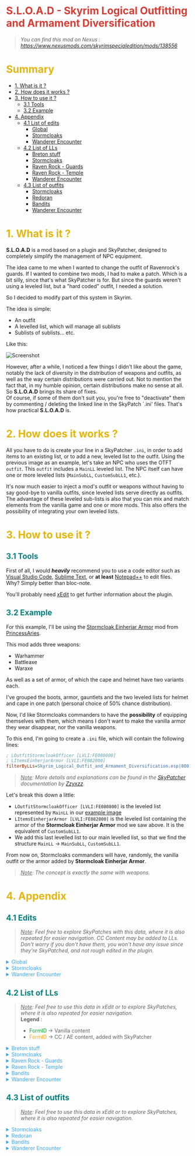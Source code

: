 <span style="color: #d63e36;">S.L.O.A.D - Skyrim Logical Outfitting and Armament Diversification</span>
==================================================================

> *You can find this mod on Nexus : https://www.nexusmods.com/skyrimspecialedition/mods/138556*

# <span style="color: #E4B60A;">Summary</span>
* [1. What is it ?](#intro)
* [2. How does it works ?](#work)
* [3. How to use it ?](#use)
    * [3.1 Tools](#use-tools)
    * [3.2 Example](#use-example)
* [4. Appendix](#appendix)
    * [4.1 List of edits](#edits)
        * [Global](#edits-global)
        * [Stormcloaks](#edits-stormcloak)
        * [Wanderer Encounter](#edits-wanderer-encounter)
    * [4.2 List of LLs](#lls)
        * [Breton stuff](#lls-breton-stuff)
        * [Stormcloaks](#lls-stormcloak)
        * [Raven Rock - Guards](#lls-raven-rock-guards)
        * [Raven Rock - Temple](#lls-raven-rock-temple)
        * [Wanderer Encounter](#lls-wanderer-encounter)
    * [4.3 List of outfits](#outfits)
        * [Stormcloaks](#outfits-stormcloak)
        * [Redoran](#outfits-redoran)
        * [Bandits](#outfits-bandits)
        * [Wanderer Encounter](#outfits-wanderer-encounter)


# <span style="color: #E4B60A;" id="intro">1. What is it ?</span>
**S.L.O.A.D** is a mod based on a plugin and SkyPatcher, designed to completely simplify the management of NPC equipment.

The idea came to me when I wanted to change the outfit of Ravenrock's guards. If I wanted to combine two mods, I had to make a patch. Which is a bit silly, since that's what SkyPatcher is for. But since the guards weren't using a leveled list, but a "hard coded" outfit, I needed a solution.

So I decided to modify part of this system in Skyrim.

The idea is simple:
* An outfit
* A levelled list, which will manage all sublists
* Sublists of sublists... etc.

Like this:

<span id="example">
<img src="https://i.ibb.co/S7chr50/image.png" alt="Screenshot">

However, after a while, I noticed a few things I didn't like about the game, notably the lack of diversity in the distribution of weapons and outfits, as well as the way certain distributions were carried out. Not to mention the fact that, in my humble opinion, certain distributions make no sense at all.
So **S.L.O.A.D** brings its share of fixes.<br>
Of course, if some of them don't suit you, you're free to "deactivate" them by commenting / deleting the linked line in the SkyPatch `.ini' files. That's how practical **S.L.O.A.D** is.


# <span style="color: #E4B60A;" id="work">2. How does it works ?</span>
All you have to do is create your line in a SkyPatcher `.ini`, in order to add items to an existing list, or to add a new, leveled list to the outfit.
Using the previous image as an example, let's take an NPC who uses the OTFT `outfit`.
This `outfit` includes a `MainLL` leveled list.
The NPC itself can have one or more leveled lists (`MainSubLL`, `CustomSubLL1`, etc.).

It's now much easier to inject a mod's outfit or weapons without having to say good-bye to vanilla outfits, since leveled lists serve directly as outfits.
The advantage of these leveled sub-lists is also that you can mix and match elements from the vanilla game and one or more mods.
This also offers the possibility of integrating your own leveled lists.


# <span style="color: #E4B60A;" id="use">3. How to use it ?</span>
## <span style="color:teal;" id="use-tools">3.1 Tools</span>
First of all, I would **_heavily_** recommend you to use a code editor such as [Visual Studio Code](https://code.visualstudio.com/), [Sublime Text](https://www.sublimetext.com/), or **at least** [Notepad++](https://notepad-plus-plus.org/downloads/) to edit files. <br>
Why? Simply better than bloc-note.

You'll probably need [xEdit](#https://www.nexusmods.com/skyrimspecialedition/mods/164) to get further information about the plugin.

## <span style="color:teal;" id="use-example">3.2 Example</span>
For this example, I'll be using the [Stormcloak Einherjar Armor](https://www.nexusmods.com/skyrimspecialedition/mods/100787) mod from [PrincessAries](https://next.nexusmods.com/profile/PrincessAries/about-me?gameId=1704).

This mod adds three weapons:
* Warhammer
* Battleaxe
* Waraxe

As well as a set of armor, of which the cape and helmet have two variants each.

I've grouped the boots, armor, gauntlets and the two leveled lists for helmet and cape in one patch (personal choice of 50% chance distribution).

Now, I'd like Stormcloaks commanders to have the **possibility** of equipping themselves with them, which means I don't want to make the vanilla armor they wear disappear, nor the vanilla weapons.

To this end, I'm going to create a `.ini` file, which will contain the following lines:

```ini
; LOutfitStormcloakOfficer [LVLI:FE080800]
; LItemsEinherjarArmor [LVLI:FE082800]
filterByLLs=Skyrim_Logical_Outfit_and_Armament_Diversification.esp|800:addToLLs=EinherjarArmors - Distribution.esp|800~18~1
```

> *<u>Note</u>: More details and explanations can be found in the [SkyPatcher](https://www.nexusmods.com/skyrimspecialedition/mods/106659?tab=articles) documentation by [Zzyxzz](https://next.nexusmods.com/profile/Zzyxzz/about-me?gameId=1704)*.

Let's break this down a little:
* `LOutfitStormcloakOfficer [LVLI:FE080800]` is the leveled list represented by `MainLL` in our [example image](#example)
* `LItemsEinherjarArmor [LVLI:FE082800]` is the leveled list containing the armor of the **Stormcloak Einherjar Armor** mod we saw above. It is the equivalent of `CustomSubLL1`.
* We add this last levelled list to our main levelled list, so that we find the structure `MainLL` → `MainSubLL`, `CustomSubLL1`.

From now on, Stormcloaks commanders will have, randomly, the vanilla outfit or the armor added by **Stormcloak Einherjar Armor**.

> *<u>Note</u>: The concept is exactly the same with weapons.*


# <span style="color: #E4B60A;" id="appendix">4. Appendix</span>
## <span style="color: teal;" id="edits">4.1 Edits</span>
> *<u>Note</u>: Feel free to explore SkyPatches with this data, where it is also repeated for easier navigation. CC Content may be added to LLs. Don't worry if you don't have them, you won't have any issue since they're SkyPatched, and not rough edited in the plugin.*

<details>
<summary id="edits-global" style="color: #3BA5EA;">Global</summary>

*   <details>
    <summary>Thomas now know the spell "Fireball" as stated in his note :</summary>

    ```ini
    ; dunBleakFallsCorpseBretonThomas "Thomas" [NPC_:000C3B25]
    ; ADD SPELL ↓
    ; Fireball "Fireball" [SPEL:0001C789]
    ```
    </details>
*   <details>
    <summary>Pelagius the Suspicious now wear plated steel armor, instead of a dwemer one</summary>

    ```ini
    ; dunBluePalacePelagiusSuspicious "Pélagius le Méfiant" [NPC_:0009B287]
    ; REPLACE OUTFIT BY ↓
    ; ArmorSteelPlateNoHelmetOutfit [OTFT:000579A3]
    ```
    </details>
*   <details>
    <summary>Lisette now use Breton equipment</summary>

    ```ini
    ; Lisette "Lisette" [NPC_:00013297]
    ; LItemsBretonDagger [LVLI:FE04384E]
    ; OutfitWESpellswordBretonNoHelmet [OTFT:FE04384D]
    ```
    </details>
*   <details>
    <summary>Eola now use Breton equipment</summary>

    ```ini
    ; Eola "Eola" [NPC_:0001990F]
    ; SublistBretonWeapons1HSword [LVLI:FE04383E]
    ; LItemsBretonMarksmann [LVLI:FE043875]
    ; OutfitWESpellswordBretonNoHelmet [OTFT:FE04384D]
    ```
    </details>
*   <details>
    <summary>Erwan now use Breton bandit equipment</summary>

    ```ini
    ; ccBGSSSE051_Erwan "Erwan" [NPC_:FE03281C] (ccbgssse051-ba_daedricmail.esl)
    ; REPLACE OUTFIT BY ↓
    ; OutfitBanditBreton [OTFT:FE043850]
    ```
    </details>
*   <details>
    <summary>Aranea Ienith will now wear Raven Rock temple robes</summary>

    ```ini
    ; DA01Aranea "Aranéa Iénith" [NPC_:00028AD0]
    ; REPLACE OUTFIT BY ↓
    ; DLC2DarkElfTempleOutfit [OTFT:0403CEED]
    filterByNpcs=Skyrim.esm|00028AD0:outfitDefault=Dragonborn.esm|0403CEED
    ```
    </details>
</details>

<details>
    <summary id="edits-stormcloak" style="color: #3BA5EA;">Stormcloaks</summary>

*   <details>
    <summary>Stormcloaks now use :</summary>

    *   <details>
        <summary>Long bow, Hunting bow, and Iron and Steel arrows :</summary>

        * `LItemsStormcloakBow [LVLI:FE080813]`
        </details>
    *   <details>
        <summary>Iron and steel shields (+ Stormcloak shield for guards) and weapons (1H and 2H) :</summary>

        * `SubListStormcloak2H [LVLI:FE00080B]`
        * `SubListStormcloak1H [LVLI:FE00080A]`
        * `SubListStormcloakShield [LVLI:FE080809]`
        * `SubListStormcloakGuardShield [LVLI:FE000825]` *(a special one for guards)*
        </details>
    *   <details>
        <summary>See :</summary>

        * `CWSoldierSonsGearNoTorch [LVLI:0010AA4E]`
        * `CWSoldierSonsGear [LVLI:000A6E7A]`
        </details>
    </details>
*   <details>
    <summary>Stormcloak guards now use their own outfit and own items :</summary>

    * `OutfitStormcloakGuard [OTFT:FE080826]`
    * `LItemsStormcloakGuardGear [LVLI:FE080827]`
    </details>
*   <details>
    <summary>Stormcloak soldiers and guards now use iron, steel, leather, hide, fur (stormcloak version) and scaled boots / gauntlets</summary>

    * `LItemsStormcloakSoldier [LVLI:FE080818]`
    </details>
*   <details>
    <summary>Stormcloak soldiers now use iron, steel, leather, hide and scaled helmet</summary>

    * `LItemsStormcloakGuard [LVLI:FE08081E]`
    </details>
</details>

<details>
    <summary id="edits-wanderer-encounter" style="color: #3BA5EA;">Wanderer Encounter</summary>

*   <details>
    <summary>Breton spellsword and Breton aggressive Adventurer now use :</summary>

    *   <details>
        <summary>A custom outfit :</summary>

        * `OutfitWESpellswordBreton [OTFT:FE043828]`
        * With it, Breton spellsword / aggressive Adventurer use circlet **or** hood, with heavy boots and gauntlets, and mage robe **or** heavy armor.
        * CC content is integrated in a lore-friendly way.
        </details>
    * Only iron, steel, steel plate and ebony stuff, including weapons (no Marksmann stuff)
    * Enchanted rings and neckless (25% chance, vanilla LLs)
    </details>
*   <details>
    <summary>Taron Breton mercenary now use :</summary>

    *   <details>
        <summary>A custom outfit :</summary>

        * `OutfitWESpellswordBreton [OTFT:FE043828]`
        * With it, Breton Taron Breton mercenary use circlet **or** hood, with heavy boots and gauntlets, and mage robe **or** heavy armor.
        * CC content is integrated in a lore-friendly way.
        </details>
    * Only iron, steel, steel plate and ebony stuff
    * Iron, steel, and ebony Marksmann stuff, two handed weapon and dagger
    * Enchanted rings and neckless (25% chance, vanilla LLs)
    </details>
</details>


## <span style="color: teal;" id="lls">4.2 List of LLs</span>
> *<u>Note</u>: Feel free to use this data in xEdit or to explore SkyPatches, where it is also repeated for easier navigation.*<br>
>**Legend** :<br>
>* <span style="color: #00a822;">FormID</span> → Vanilla content<br>
>* <span style="color: orange;">FormID</span> → CC / AE content, added with SkyPatcher<br>

<details>
<summary id="lls-breton-stuff" style="color: #3BA5EA;">Breton stuff</summary>

*   <details>
    <summary>SublistBretonMageRobes [LVLI:FE043832]</summary>

    * <span style="color: #00a822;">LItemRobesCollegeMagickaRegen [LVLI:00016E22]</span>
    * <span style="color: #00a822;">LItemRobesConjuration [LVLI:0010F9B0]</span>
    * <span style="color: #00a822;">LItemRobesDestruction [LVLI:0010F9B1]</span>
    </details>
*   <details>
    <summary>SublistBretonCuirassHeavy [LVLI:FE04382D]</summary>

    *   <details>
        <summary>SublistEnchBretonCuirassHeavy [LVLI:FE042841] <b>*3</b></summary>

        * <span style="color: #00a822;">SublistEnchArmorIronCuirass01 [LVLI:0007A82F]</span>
        * <span style="color: #00a822;">SublistEnchArmorIronCuirass02 [LVLI:000B5088]</span>
        * <span style="color: #00a822;">SublistEnchArmorIronCuirass03 [LVLI:000B5089]</span>
        * <span style="color: #00a822;">SublistEnchArmorBandedIronCuirass01 [LVLI:000B5094]</span>
        * <span style="color: #00a822;">SublistEnchArmorBandedIronCuirass02 [LVLI:000B5095]</span>
        * <span style="color: #00a822;">SublistEnchArmorBandedIronCuirass03 [LVLI:000B5096]</span>
        * <span style="color: #00a822;">SublistEnchArmorSteelCuirass01 [LVLI:000B50FB]</span>
        * <span style="color: #00a822;">SublistEnchArmorSteelCuirass02 [LVLI:000B50FC]</span>
        * <span style="color: #00a822;">SublistEnchArmorSteelCuirass03 [LVLI:000B50FD]</span>
        * <span style="color: #00a822;">SublistEnchArmorSteelPlateCuirass02 [LVLI:00092A0C]</span>
        * <span style="color: #00a822;">SublistEnchArmorSteelPlateCuirass03 [LVLI:00092A0D]</span>
        * <span style="color: #00a822;">SublistEnchArmorSteelPlateCuirass04 [LVLI:00092A0E]</span>
        * <span style="color: #00a822;">SublistEnchArmorEbonyCuirass03 [LVLI:000FD99F]</span>
        * <span style="color: #00a822;">SublistEnchArmorEbonyCuirass04 [LVLI:000FD9A0]</span>
        * <span style="color: #00a822;">SublistEnchArmorEbonyCuirass05 [LVLI:000FD9A1]</span>
        </details>
    * <span style="color: #00a822;">ArmorIronCuirass "Armure de fer" [ARMO:00012E49]</span> \*4
    * <span style="color: #00a822;">ArmorIronBandedCuirass "Armure de fer renforcée" [ARMO:00013948]</span> \*2
    * <span style="color: #00a822;">ArmorSteelCuirassA "Armure d'acier" [ARMO:00013952]</span> \*4
    * <span style="color: #00a822;">ArmorSteelPlateCuirass "Armure de plates" [ARMO:0001395C]</span> \*3
    * <span style="color: #00a822;">ArmorEbonyCuirass "Armure d'ébonite" [ARMO:00013961]</span> \*2
    * <span style="color: orange;">ccBGSSSE052_ArmorBladesCuirass "Armure de plates de fer" [ARMO:FE023801]</span>
    * <span style="color: orange;">ccBGSSSE058_ArmorBladesCuirass "Armure d'acier de soldat" [ARMO:FE025801]</span>
    * <span style="color: orange;">ccBGSSSE063_ArmorBladesCuirass "Armure de plates d'ébonite" [ARMO:FE02C801]</span>
    * <span style="color: orange;">ccEDHSSE002_ArmorSplKntIronCuirass "Armure de fer de chevalier-sorcier" [ARMO:FE02AD78]</span>
    * <span style="color: orange;">ccEDHSSE002_ArmorSplKntSteelCuirass "Armure d'acier de chevalier-sorcier" [ARMO:FE02AD74]</span>
    * <span style="color: orange;">ccEDHSSE002_ArmorSplKntEliteCuirass "Armure d'ébonite de chevalier-sorcier" [ARMO:FE02AD7C]</span>
    * <span style="color: orange;">ccBGSSSE056_ArmorBladesCuirass "Armure d'argent" [ARMO:FE02F801]</span>
    </details>
*   <details>
    <summary>SublistBretonGauntletsHeavy [LVLI:FE04382E]</summary>

    *   <details>
        <summary>SublistEnchBretonGauntletsHeavy [LVLI:FE042842] <b>*3</b></summary>

        * <span style="color: #00a822;">SublistEnchArmorIronGauntlets01 [LVLI:0007A82D]</span>
        * <span style="color: #00a822;">SublistEnchArmorIronGauntlets02 [LVLI:000B508A]</span>
        * <span style="color: #00a822;">SublistEnchArmorIronGauntlets03 [LVLI:000B508B]</span>
        * <span style="color: #00a822;">SublistEnchArmorSteelPlateGauntlets02 [LVLI:00092A0F]</span>
        * <span style="color: #00a822;">SublistEnchArmorSteelPlateGauntlets03 [LVLI:00092A10]</span>
        * <span style="color: #00a822;">SublistEnchArmorSteelPlateGauntlets04 [LVLI:00092A11]</span>
        * <span style="color: #00a822;">SublistEnchArmorEbonyGauntlets03 [LVLI:000FD9A8]</span>
        * <span style="color: #00a822;">SublistEnchArmorEbonyGauntlets04 [LVLI:000FD9A9]</span>
        * <span style="color: #00a822;">SublistEnchArmorEbonyGauntlets05 [LVLI:000FD9AA]</span>
        </details>
    * <span style="color: #00a822;">ArmorIronGauntlets "Gantelets de fer" [ARMO:00012E46]</span> \*4
    * <span style="color: #00a822;">ArmorSteelGauntletsB "Brassards d'acier impériaux" [ARMO:000F6F23]</span> \*4
    * <span style="color: #00a822;">ArmorSteelPlateGauntlets "Gantelets de plates" [ARMO:0001395D]</span> \*3
    * <span style="color: #00a822;">ArmorEbonyGauntlets "Gantelets d'ébonite" [ARMO:00013962]</span> \*2
    * <span style="color: orange;">ccBGSSSE052_ArmorBladesGauntlets "Gantelets de plates de fer" [ARMO:FE023802]</span>
    * <span style="color: orange;">ccBGSSSE058_ArmorBladesGauntlets "Gantelets d'acier de soldat" [ARMO:FE025802]</span>
    * <span style="color: orange;">ccBGSSSE063_ArmorBladesGauntlets "Gantelets de plates d'ébonite" [ARMO:FE02C802]</span>
    * <span style="color: orange;">ccEDHSSE002_ArmorSplKntIronGauntlets "Gantelets de fer de chevalier-sorcier" [ARMO:FE02AD79]</span>
    * <span style="color: orange;">ccEDHSSE002_ArmorSplKntSteelGauntlets "Gantelets d'acier de chevalier-sorcier" [ARMO:FE02AD75]</span>
    * <span style="color: orange;">ccEDHSSE002_ArmorSplKntEliteGauntlets "Gantelets d'ébonite de chevalier-sorcier" [ARMO:FE02AD7D]</span>
    * <span style="color: orange;">ccBGSSSE056_ArmorBladesGauntlets "Gantelets d'argent" [ARMO:FE02F802]</span>
    </details>
*   <details>
    <summary>SublistBretonBootsHeavy [LVLI:FE04382F]</summary>

    *   <details>
        <summary>SublistEnchBretonBootsHeavy [LVLI:FE042843] <b>*3</b></summary>

        * <span style="color: #00a822;">SublistEnchArmorIronBoots01 [LVLI:0007A82C]</span>
        * <span style="color: #00a822;">SublistEnchArmorIronBoots02 [LVLI:000B5086]</span>
        * <span style="color: #00a822;">SublistEnchArmorIronBoots03 [LVLI:000B5087]</span>
        * <span style="color: #00a822;">SublistEnchArmorSteelPlateBoots02 [LVLI:00092A09]</span>
        * <span style="color: #00a822;">SublistEnchArmorSteelPlateBoots03 [LVLI:00092A0A]</span>
        * <span style="color: #00a822;">SublistEnchArmorSteelPlateBoots04 [LVLI:00092A0B]</span>
        * <span style="color: #00a822;">SublistEnchArmorEbonyBoots03 [LVLI:000FD9A5]</span>
        * <span style="color: #00a822;">SublistEnchArmorEbonyBoots04 [LVLI:000FD9A6]</span>
        * <span style="color: #00a822;">SublistEnchArmorEbonyBoots05 [LVLI:000FD9A7]</span>
        </details>
    * <span style="color: #00a822;">ArmorIronBoots "Bottes de fer" [ARMO:00012E4B]</span> \*4
    * <span style="color: #00a822;">ArmorSteelBootsB "Jambières d'acier" [ARMO:000F6F21]</span> \*4
    * <span style="color: #00a822;">ArmorSteelPlateBoots "Bottes de plates" [ARMO:0001395B]</span> \*3
    * <span style="color: #00a822;">ArmorEbonyBoots "Bottes d'ébonite" [ARMO:00013960]</span> \*2
    * <span style="color: orange;">ccBGSSSE052_ArmorBladesBoots "Bottes de plates de fer" [ARMO:FE023800]</span>
    * <span style="color: orange;">ccBGSSSE058_ArmorBladesBoots "Bottes d'acier de soldat" [ARMO:FE025800]</span>
    * <span style="color: orange;">ccBGSSSE063_ArmorBladesBoots "Bottes de plates d'ébonite" [ARMO:FE02C800]</span>
    * <span style="color: orange;">ccEDHSSE002_ArmorSplKntIronBoots "Bottes de fer de chevalier-sorcier" [ARMO:FE02AD77]</span>
    * <span style="color: orange;">ccEDHSSE002_ArmorSplKntSteelBoots "Bottes d'acier de chevalier-sorcier" [ARMO:FE02AD73]</span>
    * <span style="color: orange;">ccEDHSSE002_ArmorSplKntEliteBoots "Bottes d'ébonite de chevalier-sorcier" [ARMO:FE02AD7B]</span>
    * <span style="color: orange;">ccBGSSSE056_ArmorBladesBoots "Bottes d'argent" [ARMO:FE02F800]</span>
    </details>
*   <details>
    <summary>LItemsBretonWeapons1H [LVLI:FE042838]</summary>

    *   <details>
        <summary>SublistBretonWeapons1HSword [LVLI:FE04283E]</summary>

        *   <details>
            <summary>SublistEnchBretonWeapons1HSword [LVLI:FE042847] <b>*3</b></summary>

            * <span style="color: #00a822;">LItemEnchIronSword [LVLI:0004B580]</span>
            * <span style="color: #00a822;">LItemEnchSteelSword [LVLI:0004B583]</span>
            * <span style="color: #00a822;">LItemEnchEbonySword [LVLI:000CB3CB]</span>
            </details>
        * <span style="color: #00a822;">IronSword "Épée de fer" [WEAP:00012EB7]</span> \*4
        * <span style="color: #00a822;">SteelSword "Épée d'acier" [WEAP:00013989]</span> \*3
        * <span style="color: #00a822;">EbonySword "Épée d'ébonite" [WEAP:000139B1]</span> \*2
        * <span style="color: orange;">ccASVSSE001_EbonyScimitar "Cimeterre d'ébonite" [WEAP:05000E38]</span>
        </details>
    *   <details>
        <summary>SublistBretonWeapons1HMace [LVLI:FE042840]</summary>

        *   <details>
            <summary>SublistEnchBretonWeapons1HMace [LVLI:FE042849] <b>*3</b></summary>

            * <span style="color: #00a822;">LItemEnchIronMace [LVLI:0004B57F]</span>
            * <span style="color: #00a822;">LItemEnchSteelMace [LVLI:0004B582]</span>
            * <span style="color: #00a822;">LItemEnchEbonyMace [LVLI:000CB3CA]</span>
            * <span style="color: orange;">ccASVSSE001_EbonyMace "Masse d'ébonite" [WEAP:05000E37]</span>
            </details>
        * <span style="color: #00a822;">IronMace "Masse de fer" [WEAP:00013982]</span> \*4
        * <span style="color: #00a822;">SteelMace "Masse d'acier" [WEAP:00013988]</span> \*3
        * <span style="color: #00a822;">EbonyMace "Masse d'ébonite" [WEAP:000139B0]</span> \*2
        * <span style="color: orange;">ccASVSSE001_EbonyMace "Masse d'ébonite" [WEAP:05000E37]</span>
        </details>
*   <details>
    <summary>LItemsBretonWeapons2H [LVLI:FE042830]</summary>

    *   <details>
        <summary>SublistBretonWeapons2HGreatsword [LVLI:FE04283B]</summary>

        *   <details>
            <summary>SublistEnchBretonWeapons2HGreatsword [LVLI:FE042844] <b>*3</b></summary>

            * <span style="color: #00a822;">LItemEnchIronGreatsword [LVLI:0008992D]</span>
            * <span style="color: #00a822;">LItemEnchSteelGreatsword [LVLI:000A6A21]</span>
            * <span style="color: #00a822;">LItemEnchEbonyGreatsword [LVLI:000CB3C9]</span>
            </details>
        * <span style="color: #00a822;">IronGreatsword "Espadon de fer" [WEAP:0001359D]</span> \*4
        * <span style="color: #00a822;">SteelGreatsword "Espadon d'acier" [WEAP:00013987]</span> \*3
        * <span style="color: #00a822;">EbonyGreatsword "Espadon d'ébonite" [WEAP:000139AF]</span> \*2
        </details>
    *   <details>
        <summary>SublistBretonWeapons2HWarhammer [LVLI:FE04283D]</summary>

        *   <details>
            <summary>SublistEnchBretonWeapons2HWarhammer [LVLI:FE042846] <b>*3</b></summary>

            * <span style="color: #00a822;">LItemEnchIronWarhammer [LVLI:0008992A]</span>
            * <span style="color: #00a822;">LItemEnchSteelWarhammer [LVLI:000A6A28]</span>
            * <span style="color: #00a822;">LItemEnchEbonyWarhammer [LVLI:000CB3CD]</span>
            </details>
        * <span style="color: #00a822;">IronWarhammer "Marteau de fer" [WEAP:00013981]</span> \*4
        * <span style="color: #00a822;">SteelWarhammer "Marteau d'acier" [WEAP:0001398A]</span> \*3
        * <span style="color: #00a822;">EbonyWarhammer "Marteau d'ébonite" [WEAP:000139B2]</span> \*2
        </details>
    </details>
*   <details>
    <summary>LItemsBretonRanged [LVLI:FE0008A1]</summary>

    *   <details>
        <summary>LItemsBretonMarksmann [LVLI:FE000875]</summary>

        *   <details>
            <summary>SublistBretonBow [LVLI:FE000876]</summary>

            * <span style="color: #00a822;">LongBow "Arc long" [WEAP:0003B562]</span> x3
            * <span style="color: #00a822;">HuntingBow "Arc de chasse" [WEAP:00013985]</span> x2
            * <span style="color: #00a822;">ImperialBow "Arc impérial" [WEAP:00013841]</span> x3
            * <span style="color: #00a822;">EbonyBow "Arc d'ébonite" [WEAP:000139AD]</span> x2
            * SublistEnchBretonBow [LVLI:FE000877] x3
                * <span style="color: #00a822;">LItemEnchHuntingBow [LVLI:000AE745]</span>
                * <span style="color: #00a822;">LItemEnchImperialBow [LVLI:000AE746]</span>
                * <span style="color: #00a822;">LItemEnchEbonyBow [LVLI:000CB3C7]</span>
            </details>
        *   <details>
            <summary>SublistBretonArrow [LVLI:FE000878]</summary>

            * <span style="color: #00a822;">IronArrow "Flèche de fer" [AMMO:0001397D]</span>
            * <span style="color: #00a822;">SteelArrow "Flèche d'acier" [AMMO:0001397F]</span>
            * <span style="color: #00a822;">EbonyArrow "Flèche d'ébonite" [AMMO:000139BF]</span>
            </details>
        </details>
    *   <details>
        <summary>LItemsBretonCrossbowman [LVLI:FE00089D]</summary>

        *   <details>
            <summary>SublistBretonCrossbow [LVLI:FE00089E]</summary>

            * <span style="color: #00a822;">DLC1CrossBow "Arbalète" [WEAP:02000801]</span> x2
            * <span style="color: orange;">ccFFBSSE002_ImperialCrossbow "Arbalète impériale" [WEAP:FE00280B]</span>
            * <span style="color: orange;">ccFFBSSE002_SilverCrossbow "Arbalète d'argent" [WEAP:FE00280E]</span>
            * <span style="color: orange;">ccBGSSSE043_EbonyCrossbow "Arbalète d'ébonite" [WEAP:FE0018A6]</span>
            </details>
        *   <details>
            <summary>SublistBretonBolt [LVLI:FE0008A0]</summary>

            * <span style="color: #00a822;">DLC1BoltSteel "Carreau d'acier" [AMMO:02000BB3]</span> x3
            * <span style="color: #00a822;">DLC1LItemAmmoSteelBoltEnhancedGated [LVLI:0200F1AE]</span>
            * <span style="color: orange;">ccBGSSSE037_IronBolt "Carreau de fer" [AMMO:FE00083A]</span>
            * <span style="color: orange;">ccBGSSSE037_SilverBolt "Carreau d'argent" [AMMO:FE00083F]</span>
            </details>
        </details>
    </details>
</details>

<details>
    <summary id="lls-stormcloak" style="color: #3BA5EA;">Stormcloaks</summary>

*   <details>
    <summary>LOutfitStormcloakOfficer [LVLI:FE080800]</summary>

    *   <details>
        <summary>LItemsStormcloakOfficer [LVLI:FE080801]</summary>

        * SubListStormcloakOfficerCuirass [LVLI:FE080802]
        * SubListStormcloakOfficerGauntlets [LVLI:FE080803]
        * SubListStormcloakOfficerBoots [LVLI:FE080804]
        * SubListStormcloakOfficerHelmet [LVLI:FE080805]
        </details>
    </details>
*   <details>
    <summary>LOutfitStormcloakOfficerNoHelmet [LVLI:FE080806]</summary>

    *   <details>
        <summary>LItemsStormcloakOfficerNoHelmet [LVLI:FE080807]</summary>

        * ***Same w/o helmet***
        </details>
    </details>
*   <details>
    <summary>LItemsStormcloakWeapons [LVLI:FE080808]</summary>

    *   <details>
        <summary>SubListStormcloak2H [LVLI:FE08080B]</summary>

        * SubListStormcloak2HGreatsword [LVLI:FE080810]
        * SubListStormcloak2HBattleaxe [LVLI:FE080811]
        * SubListStormcloak2HWarhammer [LVLI:FE080812]
        </details>
    *   <details>
        <summary>SubListStormcloakShield1H [LVLI:FE08080C]</summary>

        * SubListStormcloakShield [LVLI:FE080809]
        *   <details>
            <summary>SubListStormcloak1H [LVLI:FE08080A]</summary>

            * SubListStormcloak1HSword [LVLI:FE08080D]
            * SubListStormcloak1HWaraxe [LVLI:FE08080E]
            * SubListStormcloak1HMace [LVLI:FE08080F]
            </details>
        </details>
    </details>
*   <details>
    <summary>LItemsStormcloakMarksmann [LVLI:FE080815]</summary>

    * LItemsStormcloakBow [LVLI:FE080813]
    * LItemsStormcloakArrow [LVLI:FE080814]
    </details>
* SubListStormcloakDagger [LVLI:FE080816]
*   <details>
    <summary>LOutfitStormcloakSoldier [LVLI:FE000817]</summary>

    *   <details>
        <summary>LItemsStormcloakSoldier [LVLI:FE000818]</summary>

        * SubListStormcloakSoldierCuirass [LVLI:FE000819]
        * SubListStormcloakSoldierGauntlets [LVLI:FE00081A]
        * SubListStormcloakSoldierBoots [LVLI:FE00081B]
        * SubListStormcloakSoldierHelmet [LVLI:FE00081C]
        </details>
    </details>
*   <details>
    <summary>LOutfitStormcloakGuard [LVLI:FE00081D]</summary>

    *   <details>
        <summary>LItemsStormcloakGuard [LVLI:FE00081E]</summary>

        * SubListStormcloakGuardCuirass [LVLI:FE00081F]
        * SubListStormcloakGuardGauntlets [LVLI:FE000820]
        * SubListStormcloakGuardBoots [LVLI:FE000821]
        * SubListStormcloakGuardHelmet [LVLI:FE000822]
        </details>
    </details>
*   <details>
    <summary>LItemsStormcloakGuardWeapons [LVLI:FE000823]</summary>

    * SubListStormcloak2H [LVLI:FE00080B]
    *   <details>
        <summary>SubListStormcloakGuardShield1H [LVLI:FE000824]</summary>

        * SubListStormcloak1H [LVLI:FE00080A]
        * SubListStormcloakGuardShield [LVLI:FE000825]
        </details>
    </details>
*   <details>
    <summary>LItemsStormcloakGuardGear [LVLI:FE000827]</summary>

    * ***Same as original but with S.E.X.E LLs***
    </details>
</details>

<details>
<summary style="color: #3BA5EA;" id="lls-raven-rock-guards">Raven Rock - Guards</summary>

*   <details>
    <summary>LOutfitRedoranGuardExterior [LVLI:FE000835]</summary>

    *   <details>
        <summary>LItemsRedoranGuard [LVLI:FE000880]</summary>

        *   <details>
            <summary>SublistRedoranGuardCuirass [LVLI:FE000881]</summary>

            * <span style="color: #00a822;">DLC2ArmorBonemoldCuirassVariant02 "Armure d'ostalium" [ARMO:0401CD93]</span> x2
            * <span style="color: #00a822;">DLC2ArmorBonemoldCuirassVariant01 "Spalière d'ostalium" [ARMO:04037563]</span> x2
            * <span style="color: #00a822;">DLC2ArmorBonemoldCuirassGuard "Armure de garde d'ostalium" [ARMO:04037564]</span> x2
            *  SublistEnchRedoranGuardCuirass [LVLI:FE000885] x2
                * <span style="color: #00a822;">DLC2SublistEnchArmorBonemoldCuirass01 [LVLI:0402BA49]</span>
                * <span style="color: #00a822;">DLC2SublistEnchArmorBonemoldCuirass02 [LVLI:0402BA4B]</span>
                * <span style="color: #00a822;">DLC2SublistEnchArmorBonemoldCuirass03 [LVLI:0402BA4D]</span>
            </details>
        *   <details>
            <summary>SublistRedoranGuardBoots [LVLI:FE000882]</summary>

            * <span style="color: #00a822;">DLC2ArmorBonemoldBoots "Bottes d'ostalium" [ARMO:0401CD92]</span> x2
            * SublistEnchRedoranGuardBoots [LVLI:FE000886]
                * <span style="color: #00a822;">DLC2SublistEnchArmorBonemoldBoots01 [LVLI:0402BA43]</span>
                * <span style="color: #00a822;">DLC2SublistEnchArmorBonemoldBoots02 [LVLI:0402BA45]</span>
                * <span style="color: #00a822;">DLC2SublistEnchArmorBonemoldBoots03 [LVLI:0402BA47]</span>
            </details>
        *   <details>
            <summary>SublistRedoranGuardHelmet [LVLI:FE000883]</summary>

            * <span style="color: #00a822;">DLC2ArmorBonemoldHelmet "Casque d'ostalium" [ARMO:0401CD95]</span> x2
            * SublistEnchRedoranGuardHelmet [LVLI:FE000887]
                * <span style="color: #00a822;">DLC2SublistEnchArmorBonemoldHelmet01 [LVLI:0402BA55]</span>
                * <span style="color: #00a822;">DLC2SublistEnchArmorBonemoldHelmet02 [LVLI:0402BA57]</span>
                * <span style="color: #00a822;">DLC2SublistEnchArmorBonemoldHelmet03 [LVLI:0402BA59]</span>
            </details>
        *   <details>
            <summary>SublistRedoranGuardGauntlets [LVLI:FE000884]</summary>

            * <span style="color: #00a822;">DLC2ArmorBonemoldGauntlets "Gantelets d'ostalium" [ARMO:0401CD94]</span> x2
            * SublistEnchRedoranGuardGauntlets [LVLI:FE000888]
                * <span style="color: #00a822;">DLC2SublistEnchArmorBonemoldGauntlets01 [LVLI:0402BA4F]</span>
                * <span style="color: #00a822;">DLC2SublistEnchArmorBonemoldGauntlets02 [LVLI:0402BA51]</span>
                * <span style="color: #00a822;">DLC2SublistEnchArmorBonemoldGauntlets03 [LVLI:0402BA53]</span>
            </details>
        </details>
    </details>
*   <details>
    <summary>LOutfitRedoranGuardBulwark [LVLI:FE00088A]</summary>

    *   <details>
        <summary>LItemsRedoranGuard [LVLI:FE000880]</summary>

        *   <details>
            <summary>SublistRedoranGuardCuirass [LVLI:FE000881]</summary>

            * <span style="color: #00a822;">DLC2ArmorBonemoldCuirassVariant02 "Armure d'ostalium" [ARMO:0401CD93]</span> x2
            * <span style="color: #00a822;">DLC2ArmorBonemoldCuirassVariant01 "Spalière d'ostalium" [ARMO:04037563]</span> x2
            * <span style="color: #00a822;">DLC2ArmorBonemoldCuirassGuard "Armure de garde d'ostalium" [ARMO:04037564]</span> x2
            *  SublistEnchRedoranGuardCuirass [LVLI:FE000885] x2
                * <span style="color: #00a822;">DLC2SublistEnchArmorBonemoldCuirass01 [LVLI:0402BA49]</span>
                * <span style="color: #00a822;">DLC2SublistEnchArmorBonemoldCuirass02 [LVLI:0402BA4B]</span>
                * <span style="color: #00a822;">DLC2SublistEnchArmorBonemoldCuirass03 [LVLI:0402BA4D]</span>
            </details>
        *   <details>
            <summary>SublistRedoranGuardBoots [LVLI:FE000882]</summary>

            * <span style="color: #00a822;">DLC2ArmorBonemoldBoots "Bottes d'ostalium" [ARMO:0401CD92]</span> x2
            * SublistEnchRedoranGuardBoots [LVLI:FE000886]
                * <span style="color: #00a822;">DLC2SublistEnchArmorBonemoldBoots01 [LVLI:0402BA43]</span>
                * <span style="color: #00a822;">DLC2SublistEnchArmorBonemoldBoots02 [LVLI:0402BA45]</span>
                * <span style="color: #00a822;">DLC2SublistEnchArmorBonemoldBoots03 [LVLI:0402BA47]</span>
            </details>
        *   <details>
            <summary>SublistRedoranGuardHelmet [LVLI:FE000883]</summary>

            * <span style="color: #00a822;">DLC2ArmorBonemoldHelmet "Casque d'ostalium" [ARMO:0401CD95]</span> x2
            * SublistEnchRedoranGuardHelmet [LVLI:FE000887]
                * <span style="color: #00a822;">DLC2SublistEnchArmorBonemoldHelmet01 [LVLI:0402BA55]</span>
                * <span style="color: #00a822;">DLC2SublistEnchArmorBonemoldHelmet02 [LVLI:0402BA57]</span>
                * <span style="color: #00a822;">DLC2SublistEnchArmorBonemoldHelmet03 [LVLI:0402BA59]</span>
            </details>
        *   <details>
            <summary>SublistRedoranGuardGauntlets [LVLI:FE000884]</summary>

            * <span style="color: #00a822;">DLC2ArmorBonemoldGauntlets "Gantelets d'ostalium" [ARMO:0401CD94]</span> x2
            * SublistEnchRedoranGuardGauntlets [LVLI:FE000888]
                * <span style="color: #00a822;">DLC2SublistEnchArmorBonemoldGauntlets01 [LVLI:0402BA4F]</span>
                * <span style="color: #00a822;">DLC2SublistEnchArmorBonemoldGauntlets02 [LVLI:0402BA51]</span>
                * <span style="color: #00a822;">DLC2SublistEnchArmorBonemoldGauntlets03 [LVLI:0402BA53]</span>
            </details>
        </details>
    </details>
*   <details>
    <summary>LItemsRedoranGuardWeapons [LVLI:FE00088B]</summary>

    *   <details>
        <summary>LItemsRedoranGuardWeapons2H [LVLI:FE00088C]</summary>

        *   <details>
            <summary>SublistRedoranGuard2HGreatsword [LVLI:FE000890]</summary>

            * <span style="color: #00a822;">GlassGreatsword "Espadon de verre" [WEAP:000139A7]</span> x3
            * <span style="color: #00a822;">EbonyGreatsword "Espadon d'ébonite" [WEAP:000139AF]</span> x2
            * <span style="color: #00a822;">DaedricGreatsword "Espadon daedrique" [WEAP:000139B7]</span>
            * SublistEnchRedoranGuard2HGreatsword [LVLI:FE000891] x3
                * <span style="color: #00a822;">LItemEnchGlassGreatsword [LVLI:000CB3B7]</span>
                * <span style="color: #00a822;">LItemEnchEbonyGreatsword [LVLI:000CB3C9]</span>
                * <span style="color: #00a822;">LItemEnchDaedricGreatsword [LVLI:000CB3DB]</span>
            </details>
        </details>
    *   <details>
        <summary>LItemsRedoranGuardWeapons1H [LVLI:FE00088D]</summary>

        *   <details>
            <summary>SublistRedoranGuard1HMace [LVLI:FE000893]</summary>

            * <span style="color: #00a822;">GlassMace "Masse de verre" [WEAP:000139A8]</span> x3
            * <span style="color: #00a822;">EbonyMace "Masse d'ébonite" [WEAP:000139B0]</span> x2
            * <span style="color: #00a822;">DaedricMace "Masse daedrique" [WEAP:000139B8]</span>
            * <span style="color: orange;">ccASVSSE001_EbonyMace "Masse d'ébonite" [WEAP:05000E37]</span>
            * SublistEnchRedoranGuard1HMace [LVLI:FE000895] x3
                * <span style="color: #00a822;">LItemEnchGlassMace [LVLI:000CB3B8]</span>
                * <span style="color: #00a822;">LItemEnchEbonyMace [LVLI:000CB3CA]</span>
                * <span style="color: #00a822;">LItemEnchDaedricMace [LVLI:000CB3DC]</span>
            </details>
        *   <details>
            <summary>SublistRedoranGuard1HSword [LVLI:FE000894]</summary>

            * <span style="color: #00a822;">GlassSword "Épée de verre" [WEAP:000139A9]</span> x3
            * <span style="color: #00a822;">EbonySword "Épée d'ébonite" [WEAP:000139B1]</span> x2
            * <span style="color: #00a822;">DaedricSword "Épée daedrique" [WEAP:000139B9]</span>
            * <span style="color: orange;">ccASVSSE001_EbonyScimitar "Cimeterre d'ébonite" [WEAP:05000E38]</span>
            * SublistEnchRedoranGuard1HSword [LVLI:FE000896] x3
                * <span style="color: #00a822;">LItemEnchGlassSword [LVLI:000CB3B9]</span>
                * <span style="color: #00a822;">LItemEnchEbonySword [LVLI:000CB3CB]</span>
                * <span style="color: #00a822;">LItemEnchDaedricSword [LVLI:000CB3DD]</span>
            </details>
        </details>
    *   <details>
        <summary>LItemsRedoranGuard1HShield [LVLI:FE00088E]</summary>

        * LItemsRedoranGuardWeapons1H [LVLI:FE00088D]
        *   <details>
            <summary>SublistRedoranGuardShield [LVLI:FE00088F]</summary>

            * <span style="color: #00a822;">DLC2ArmorBonemoldShield "Bouclier d'ostalium" [ARMO:04026234]</span> x3
            * SublistEnchRedoranGuardShield [LVLI:FE000892] x3
                * <span style="color: #00a822;">DLC2SublistEnchArmorBonemoldShield01 [LVLI:0402BA5A]</span>
                * <span style="color: #00a822;">DLC2SublistEnchArmorBonemoldShield02 [LVLI:0402BA5B]</span>
                * <span style="color: #00a822;">DLC2SublistEnchArmorBonemoldShield03 [LVLI:0402BA5C]</span>
            </details>
        </details>
    </details>
*   <details>
    <summary>LItemsRedoranGuardRanged [LVLI:FE0008A3]</summary>

    *   <details>
        <summary>LItemsRedoranGuardMarksmann [LVLI:FE000897]</summary>

        *   <details>
            <summary>SublistRedoranGuardBow [LVLI:FE000898]</summary>

            * <span style="color: #00a822;">GlassBow "Arc de verre" [WEAP:000139A5]</span> x3
            * <span style="color: #00a822;">EbonyBow "Arc d'ébonite" [WEAP:000139AD]</span> x2
            * <span style="color: #00a822;">DaedricBow "Arc daedrique" [WEAP:000139B5]</span>
            * SublistEnchRedoranGuardBow [LVLI:FE000899] x3
                * <span style="color: #00a822;">LItemEnchGlassBow [LVLI:000CB020]</span>
                * <span style="color: #00a822;">LItemEnchEbonyBow [LVLI:000CB3C7]</span>
                * <span style="color: #00a822;">LItemEnchDaedricBow [LVLI:000CB3D9]</span>
            </details>
        *   <details>
            <summary>SublistRedoranGuardArrow [LVLI:FE00089A]</summary>

            * <span style="color: #00a822;">GlassArrow "Flèche de verre" [AMMO:000139BE]</span>
            * <span style="color: #00a822;">EbonyArrow "Flèche d'ébonite" [AMMO:000139BF]</span>
            * <span style="color: #00a822;">DaedricArrow "Flèche daedrique" [AMMO:000139C0]</span>
            * <span style="color: orange;">ccBGSSSE037_CorkbulbArrow "Flèche de bulbe-liège" [AMMO:FE00082F]"</span>
            </details>
        </details>
    *   <details>
        <summary>LItemsRedoranGuardCrossbowman [LVLI:FE0008A2]</summary>

        *   <details>
            <summary>SublistRedoranGuardCrossbow [LVLI:FE00089F]</summary>

            * <span style="color: #00a822;">DLC1CrossBow "Arbalète" [WEAP:02000801]</span> x2
            * <span style="color: orange;">ccFFBSSE002_GlassCrossbow "Arbalète de verre" [WEAP:FE00280A]</span>
            * <span style="color: orange;">ccBGSSSE043_EbonyCrossbow "Arbalète d'ébonite" [WEAP:FE0018A6]</span>
            * <span style="color: orange;">ccFFBSSE002_DaedricCrossbow "Arbalète daedrique" [WEAP:FE002808]</span>
            </details>
        *   <details>
            <summary>SublistRedoranGuardBolt [LVLI:FE0008A4]</summary>

            * <span style="color: #00a822;">DLC1BoltSteel "Carreau d'acier" [AMMO:02000BB3]</span> x3
            * <span style="color: #00a822;">DLC1LItemAmmoSteelBoltEnhancedGated [LVLI:0200F1AE]</span>
            * <span style="color: orange;">ccBGSSSE037_IronBolt "Carreau de fer" [AMMO:FE00083A]</span>
            * <span style="color: orange;">ccBGSSSE037_BonemoldBolt "Carreau d'ostalium" [AMMO:FE000840]</span>
            * <span style="color: orange;">ccBGSSSE037_CorkbulbBolt "Carreau de bulbe-liège" [AMMO:FE000832]</span>
            </details>
        </details>
    </details>
*   <details>
    <summary>SublistRedoranGuardDagger [LVLI:FE00089B]</summary>

    * <span style="color: #00a822;">GlassDagger "Dague de verre" [WEAP:000139A6]</span> x3
    * <span style="color: #00a822;">EbonyDagger "Dague d'ébonite" [WEAP:000139AE]</span> x2
    * <span style="color: #00a822;">DaedricDagger "Dague daedrique" [WEAP:000139B6]</span>
    * SublistEnchRedoranGuardDagger [LVLI:FE00089C] x3
        * <span style="color: #00a822;">LItemEnchGlassDagger [LVLI:000CB021]</span>
        * <span style="color: #00a822;">LItemEnchEbonyDagger [LVLI:000CB3C8]</span>
        * <span style="color: #00a822;">LItemEnchDaedricDagger [LVLI:000CB3DA]</span>
    </details>
</details>

<details>
<summary style="color: #3ba5ea;" id="lls-raven-rock-temple">Raven Rock - Temple</summary>

*   <details>
    <summary>LOutfitRavenRockTemple [LVLI:FE0008A5]</summary>

    *   <details>
        <summary>LItemsRavenRockTemple [LVLI:FE0008A6]</summary>

        * <span style="color: #00a822;">DLC2TemplePriestRobes "Robe de prêtre du Temple" [ARMO:0401CDAB]</span>
        * <span style="color: #00a822;">DLC2TemplePriestBoots "Bottes de prêtre du Temple" [ARMO:0403B04B]</span>
        * <span style="color: #00a822;">DLC2TemplePriestHood "Capuche de prêtre du Temple" [ARMO:0403B04E]</span>
        </details>
    </details>
</details>

<details>
    <summary id="lls-bandits" style="color: #3BA5EA;">Bandits</summary>

*   <details>
    <summary>LOutfitBanditBreton [LVLI:FE043851]</summary>

    *   <details>
        <summary>LItemsBanditBreton [LVLI:FE043852] <b>*4</b></summary>

        *   <details>
            <summary>SublistBanditBretonBodyGear [LVLI:FE043858]</summary>

            *   <details>
                <summary>SublistBanditBretonCuirassHeavy [LVLI:FE043859]</summary>

                *   <details>
                    <summary>SublistEnchBanditBretonCuirassHeavy [LVLI:FE04385A] <b>*3</b></summary>

                    * <strong><span style="color: #00a822;">SublistEnchArmorIronBoots01 [LVLI:0007A82C]</span>
                    * <span style="color: #00a822;">SublistEnchArmorIronBoots02 [LVLI:000B5086]</span>
                    * <span style="color: #00a822;">SublistEnchArmorIronBoots03 [LVLI:000B5087]</span></strong>
                    </details>
                * <strong><span style="color: #00a822;">ArmorIronCuirass "Armure de fer" [ARMO:00012E49]</span> *4
                * <span style="color: #00a822;">ArmorIronBandedCuirass "Armure de fer renforcée" [ARMO:00013948]</span> *2
                * <span style="color: #00a822;">ArmorSteelCuirassA "Armure d'acier" [ARMO:00013952]</span> *3</strong>
                </details>
            *   <details>
                <summary>SublistBanditBretonCuirassLight [LVLI:FE04385B]</summary>

                *   <details>
                    <summary>SublistEnchBanditBretonCuirassLight [LVLI:FE043853] <b>*3</b></summary>

                    * <strong><span style="color: #00a822;">SublistEnchArmorHideCuirass01 [LVLI:0007A831]</span>
                    * <span style="color: #00a822;">SublistEnchArmorHideCuirass02 [LVLI:000B4215]</span>
                    * <span style="color: #00a822;">SublistEnchArmorHideCuirass03 [LVLI:000B4216]</span>
                    * <span style="color: #00a822;">SublistEnchArmorLeatherCuirass01 [LVLI:000B5071]</span>
                    * <span style="color: #00a822;">SublistEnchArmorLeatherCuirass02 [LVLI:000B5072]</span>
                    * <span style="color: #00a822;">SublistEnchArmorLeatherCuirass03 [LVLI:000B5073]</span></strong>
                    </details>
                * <strong><span style="color: #00a822;">ArmorHideCuirass "Armure en peau" [ARMO:00013911]</span> *4
                * <span style="color: #00a822;">ArmorBanditCuirass "Armure de fourrure" [ARMO:0006F393]</span>
                * <span style="color: #00a822;">ArmorBanditCuirass1 "Armure de fourrure" [ARMO:0010594B]</span>
                * <span style="color: #00a822;">ArmorBanditCuirass2 "Armure de fourrure" [ARMO:0010594D]</span>
                * <span style="color: #00a822;">ArmorBanditCuirass3 "Armure de fourrure" [ARMO:0010594F]</span>
                * <span style="color: #00a822;">ArmorLeatherCuirass "Armure de cuir" [ARMO:0003619E]</span> *3</strong>
                </details>
            *   <details>
                <summary>SublistBanditBretonMageRobes [LVLI:FE043862]</summary>

                * <strong><span style="color: #00a822;">LItemNecromancerRobes [LVLI:00105252]</span>
                * <span style="color: #00a822;">LItemWarlockRobesConjuration [LVLI:00105EEC]</span>
                * <span style="color: #00a822;">LItemWarlockRobesDestruction [LVLI:00105EED]</span>
                * <span style="color: #00a822;">LItemWarlockRobesMagickaRate [LVLI:00105EEF]</span></strong>
                </details>
            </details>
        *   <details>
            <summary>SublistBanditBretonGauntlets [LVLI:FE043860]</summary>

            *   <details>
                <summary>SublistBanditBretonGauntletsHeavy [LVLI:FE043854]</summary>

                *   <details>
                    <summary>SublistEnchBanditBretonGauntletsHeavy [LVLI:FE043856] <b>*3</b></summary>

                    * <strong><span style="color: #00a822;">SublistEnchArmorIronGauntlets01 [LVLI:0007A82D]</span>
                    * <span style="color: #00a822;">SublistEnchArmorIronGauntlets02 [LVLI:000B508A]</span>
                    * <span style="color: #00a822;">SublistEnchArmorIronGauntlets03 [LVLI:000B508B]</span></strong>
                    </details>
                * **<span style="color: #00a822;">ArmorIronGauntlets "Gantelets de fer" [ARMO:00012E46]</span> \*4**
                </details>
            *   <details>
                <summary>SublistBanditBretonGauntletsLight [LVLI:FE04385C]</summary>

                *   <details>
                    <summary>SublistEnchBanditBretonGauntletsLight [LVLI:FE04385E] <b>*3</b></summary>

                    * <strong><span style="color: #00a822;">SublistEnchArmorHideGauntlets01 [LVLI:0007A832]</span>
                    * <span style="color: #00a822;">SublistEnchArmorHideGauntlets02 [LVLI:000B4217]</span>
                    * <span style="color: #00a822;">SublistEnchArmorHideGauntlets03 [LVLI:000B4219]</span>
                    * <span style="color: #00a822;">SublistEnchArmorLeatherGauntlets01 [LVLI:000B5074]</span>
                    * <span style="color: #00a822;">SublistEnchArmorLeatherGauntlets02 [LVLI:000B5075]</span>
                    * <span style="color: #00a822;">SublistEnchArmorLeatherGauntlets03 [LVLI:000B5076]</span></strong>
                    </details>
                * <strong><span style="color: #00a822;">ArmorHideGauntlets "Brassards en peau" [ARMO:00013912]</span> *3
                * <span style="color: #00a822;">ArmorBanditGauntlets "Brassards de fourrure" [ARMO:0006F39B]</span> *3
                * <span style="color: #00a822;">ArmorLeatherGauntlets "Brassards de cuir" [ARMO:00013921]</span> *3</strong>
                </details>
            </details>
        *   <details>
            <summary>SublistBanditBretonBoots [LVLI:FE043861]</summary>

            *   <details>
                <summary>SublistBanditBretonBootsHeavy [LVLI:FE043855]</summary>

                *   <details>
                    <summary>SublistEnchBanditBretonBootsHeavy [LVLI:FE043857] <b>*3</b></summary>

                    * <strong><span style="color: #00a822;">SublistEnchArmorIronBoots01 [LVLI:0007A82C]</span>
                    * <span style="color: #00a822;">SublistEnchArmorIronBoots02 [LVLI:000B5086]</span>
                    * <span style="color: #00a822;">SublistEnchArmorIronBoots03 [LVLI:000B5087]</span></strong>
                    </details>
                * <strong><span style="color: #00a822;">ArmorIronBoots "Bottes de fer" [ARMO:00012E4B]</span> \*4
                * <span style="color: #00a822;">ArmorSteelBootsB "Jambières d'acier" [ARMO:000F6F21]</span> \*3</strong>
                </details>
            *   <details>
                <summary>SublistBanditBretonBootsLight [LVLI:FE04385D]</summary>

                *   <details>
                    <summary>SublistEnchBanditBretonBootsLight [LVLI:FE04385F] <b>*3</b></summary>

                    * <strong><span style="color: #00a822;">SublistEnchArmorHideBoots01 [LVLI:0007A830]</span>
                    * <span style="color: #00a822;">SublistEnchArmorHideBoots02 [LVLI:000B4213]</span>
                    * <span style="color: #00a822;">SublistEnchArmorHideBoots03 [LVLI:000B4214]</span>
                    * <span style="color: #00a822;">SublistEnchArmorLeatherBoots01 [LVLI:000B506E]</span>
                    * <span style="color: #00a822;">SublistEnchArmorLeatherBoots02 [LVLI:000B506F]</span>
                    * <span style="color: #00a822;">SublistEnchArmorLeatherBoots03 [LVLI:000B5070]</span></strong>
                    </details>
                * <strong><span style="color: #00a822;">ArmorHideBoots "Bottes en peau" [ARMO:00013910]</span> \*3
                * <span style="color: #00a822;">ArmorBanditBoots "Chaussures de fourrure" [ARMO:0006F398]</span> \*3
                * <span style="color: #00a822;">ArmorLeatherBoots "Bottes de cuir" [ARMO:00013920]</span> \*3</strong>
                </details>
            </details>
        </details>
    </details>
*   <details>
    <summary>LItemsBanditBretonWeapons [LVLI:FE043863]</summary>

    *   <details>
        <summary>LItemsBanditBretonWeapons2H [LVLI:FE043864]</summary>

        *   <details>
            <summary>SublistBanditBreton2HGreatsword [LVLI:FE043866]</summary>

            *   <details>
                <summary>SublistEnchBanditBreton2HGreatsword [LVLI:FE04386C] <b>*3</b></summary>

                * <strong><span style="color: #00a822;">LItemEnchIronGreatsword [LVLI:0008992D]</span>
                * <span style="color: #00a822;">LItemEnchSteelGreatsword [LVLI:000A6A21]</span></strong>
                </details>
            * <strong><span style="color: #00a822;">IronGreatsword "Espadon de fer" [WEAP:0001359D]</span> \*4
            * <span style="color: #00a822;">SteelGreatsword "Espadon d'acier" [WEAP:00013987]</span> \*3</strong>
            </details>
        *   <details>
            <summary>SublistBanditBreton2HWarhammer [LVLI:FE043868]</summary>

            *   <details>
                <summary>SublistEnchBanditBreton2HWarhammer [LVLI:FE04386E] <b>*3</b></summary>

                * <strong><span style="color: #00a822;">LItemEnchIronWarhammer [LVLI:0008992A]</span>
                * <span style="color: #00a822;">LItemEnchSteelWarhammer [LVLI:000A6A28]</span></strong>
                </details>

            * <strong><span style="color: #00a822;">IronWarhammer "Marteau de fer" [WEAP:00013981]</span> \*4
            * <span style="color: #00a822;">SteelWarhammer "Marteau d'acier" [WEAP:0001398A]</span> \*3</strong>
            </details>
        </details>
    *   <details>
        <summary>LItemsBanditBreton1HShield [LVLI:FE043865]</summary>

        *   <details>
            <summary>LItemsBanditBretonWeapons1H [LVLI:FE043872]</summary>

            *   <details>
                <summary>SublistBanditBreton1HSword [LVLI:FE043869]</summary>

                *   <details>
                    <summary>SublistEnchBanditBreton1HSword [LVLI:FE04386F] <b>*3</b></summary>

                    * <strong><span style="color: #00a822;">LItemEnchIronSword [LVLI:0004B580]
                    * <span style="color: #00a822;">LItemEnchSteelSword [LVLI:0004B583]</strong>
                    </details>
                * <strong><span style="color: #00a822;">IronSword "Épée de fer" [WEAP:00012EB7]</span> \*4
                * <span style="color: #00a822;">SteelSword "Épée d'acier" [WEAP:00013989]</span> \*3</strong>
                </details>
            *   <details>
                <summary>SublistBanditBreton1HMace [LVLI:FE04386B]</summary>

                *   <details>
                    <summary>SublistEnchBanditBreton1HMace [LVLI:FE043871] <b>*3</b></summary>

                    * <strong><span style="color: #00a822;">LItemEnchIronMace [LVLI:0004B57F]</span>
                    * <span style="color: #00a822;">LItemEnchSteelMace [LVLI:0004B582]</span></strong>
                    </details>
                * <strong><span style="color: #00a822;">IronMace "Masse de fer" [WEAP:00013982]</span> \*4
                * <span style="color: #00a822;">SteelMace "Masse d'acier" [WEAP:00013988]</span> \*3</strong>
                </details>
            </details>
        *   <details>
            <summary>SublistBanditBretonShield [LVLI:FE043873]</summary>

            *   <details>
                <summary>SublistEnchBanditBretonShield [LVLI:FE043874]</summary>

                * <strong><span style="color: #00a822;">SublistEnchArmorIronShield01 [LVLI:0007A835]</span>
                * <span style="color: #00a822;">SublistEnchArmorIronShield02 [LVLI:000B508E]</span>
                * <span style="color: #00a822;">SublistEnchArmorIronShield03 [LVLI:000B508F]</span>
                * <span style="color: #00a822;">SublistEnchArmorBandedIronShield01 [LVLI:000B5097]</span>
                * <span style="color: #00a822;">SublistEnchArmorBandedIronShield02 [LVLI:000B5098]</span>
                * <span style="color: #00a822;">SublistEnchArmorBandedIronShield03 [LVLI:000B5099]</span>
                * <span style="color: #00a822;">SublistEnchArmorSteelShield01 [LVLI:000B5104]</span>
                * <span style="color: #00a822;">SublistEnchArmorSteelShield02 [LVLI:000B5105]</span>
                * <span style="color: #00a822;">SublistEnchArmorSteelShield03 [LVLI:000B5106]</span></strong>
                </details>
            * <strong><span style="color: #00a822;">ArmorIronShield "Bouclier de fer" [ARMO:00012EB6]</span> \*4
            * <span style="color: #00a822;">ArmorIronBandedShield "Bouclier de fer renforcé" [ARMO:0001394B]</span> \*2
            * <span style="color: #00a822;">ArmorSteelShield "Bouclier d'acier" [ARMO:00013955]</span> \*3</strong>
            </details>
        </details>
    </details>
*   <details>
    <summary>LItemsBretonMarksmann [LVLI:FE043875]</summary>

    *   <details>
        <summary>SublistBretonBow [LVLI:FE043876]</summary>

        *   <details>
            <summary>SublistEnchBretonBow [LVLI:FE043877]</summary>

            * LItemEnchHuntingBow [LVLI:000AE745]
            * LItemEnchImperialBow [LVLI:000AE746]
            * LItemEnchEbonyBow [LVLI:000CB3C7]
            </details>
        * <strong><span style="color: #00a822;">LongBow "Arc long" [WEAP:0003B562]</span></strong>
    * SublistBretonArrow [LVLI:FE043878]
</details>

<details>
    <summary id="lls-wanderer-encounter" style="color: #3BA5EA;">Wanderer Encounter</summary>

*   <details>
    <summary>LOutfitWESpellswordBreton [LVLI:FE043829]</summary>

    *   <details>
        <summary>LItemsLWESpellswordBreton [LVLI:FE04382C]</summary>

        *   <details>
            <summary>SublistWESpellswordBretonBodyGear [LVLI:FE04382B] <b>*4</b></summary>

            * SublistBretonCuirassHeavy [LVLI:FE04382D]
            * SublistMageRobesAll [LVLI:FE043832]
            </details>
        * SublistBretonGauntletsHeavy [LVLI:FE04382E]
        * SublistBretonBootsHeavy [LVLI:FE04382F]
        *   <details>
            <summary>SublistWESpellswordBretonHeadgear [LVLI:FE043831]</summary>

            * LItemEnchCircletMagicka [LVLI:00107349]
            * LItemRobesCollegeMagickaHood [LVLI:00016E23]
            </details>
        </details>
    </details>
*   <details>
    <summary>LOutfitWESpellswordBretonNoHelmet [LVLI:FE04384C]</summary>

    *   <details>
        <summary>SublistWESpellswordBretonBodyGear [LVLI:FE04382B] <b>*4</b></summary>

        * SublistBretonCuirassHeavy [LVLI:FE04382D]
        * SublistMageRobesAll [LVLI:FE043832]
        </details>
    * SublistBretonGauntletsHeavy [LVLI:FE04382E]
    * SublistBretonBootsHeavy [LVLI:FE04382F]
    </details>
</details>


## <span style="color: teal;" id="outfits">4.3 List of outfits</span>
> *<u>Note</u>: Feel free to use this data in xEdit or to explore SkyPatches, where it is also repeated for easier navigation.*

<details>
<summary id="outfits-stormcloak" style="color: #3BA5EA;">Stormcloaks</summary>

*   <details>
    <summary>OutfitStormcloakGuard [OTFT:FE000826]</summary>

    * LOutfitStormcloakGuard [LVLI:FE00081D]
    </details>
</details>

<details>
<summary style="color: #3BA5EA;" id="outfits-redoran">Redoran</summary>

*   <details>
    <summary>OutfitRedoranGuardExterior [OTFT:FE00087F]</summary>

    * LOutfitRedoranGuardExterior [LVLI:FE000835]
    </details>
*   <details>
    <summary>OutfitRedoranGuardBulwark [OTFT:FE000889]</summary>

    * LOutfitRedoranGuardBulwark [LVLI:FE00088A]
    </details>
</details>

<details>
    <summary id="outfits-bandits" style="color: #3BA5EA;">Bandits</summary>

*   <details>
    <summary>OutfitBanditBreton [OTFT:FE043850]</summary>

    * LOutfitBanditBreton [LVLI:FE043851]
    </details>
</details>

<details>
    <summary id="outfits-wanderer-encounter" style="color: #3BA5EA;">Wanderer Encounter</summary>

*   <details>
    <summary>OutfitWESpellswordBreton [OTFT:FE001828]</summary>

    * LOutfitWESpellswordBreton [LVLI:FE043829]
    </details>
*   <details>
    <summary>OutfitWESpellswordBretonNoHelmet [OTFT:FE04384D]</summary>

    * LOutfitWESpellswordBretonNoHelmet [LVLI:FE04384C]
    </details>
</details>